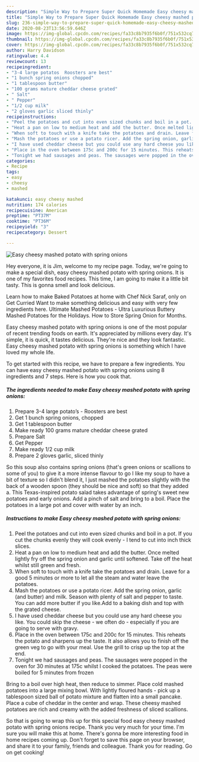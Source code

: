 ```yaml
---
description: "Simple Way to Prepare Super Quick Homemade Easy cheesy mashed potato with spring onions"
title: "Simple Way to Prepare Super Quick Homemade Easy cheesy mashed potato with spring onions"
slug: 236-simple-way-to-prepare-super-quick-homemade-easy-cheesy-mashed-potato-with-spring-onions
date: 2020-08-23T13:56:59.646Z
image: https://img-global.cpcdn.com/recipes/fa33c8b7935f6b0f/751x532cq70/easy-cheesy-mashed-potato-with-spring-onions-recipe-main-photo.jpg
thumbnail: https://img-global.cpcdn.com/recipes/fa33c8b7935f6b0f/751x532cq70/easy-cheesy-mashed-potato-with-spring-onions-recipe-main-photo.jpg
cover: https://img-global.cpcdn.com/recipes/fa33c8b7935f6b0f/751x532cq70/easy-cheesy-mashed-potato-with-spring-onions-recipe-main-photo.jpg
author: Harry Davidson
ratingvalue: 4.4
reviewcount: 13
recipeingredient:
- "3-4 large potatos  Roosters are best"
- "1 bunch spring onions chopped"
- "1 tablespoon butter"
- "100 grams mature cheddar cheese grated"
- " Salt"
- " Pepper"
- "1/2 cup milk"
- "2 gloves garlic sliced thinly"
recipeinstructions:
- "Peel the potatoes and cut into even sized chunks and boil in a pot. If you cut the chunks evenly they will cook evenly - I tend to cut into inch thick slices."
- "Heat a pan on low to medium heat and add the butter. Once melted lightly fry off the spring onion and garlic until softened. Take off the heat whilst still green and fresh."
- "When soft to touch with a knife take the potatoes and drain. Leave for a good 5 minutes or more to let all the steam and water leave the potatoes."
- "Mash the potatoes or use a potato ricer. Add the spring onion, garlic (and butter) and milk. Season with plenty of salt and pepper to taste. You can add more butter if you like.Add to a baking dish and top with the grated cheese."
- "I have used cheddar cheese but you could use any hard cheese you like. You could skip the cheese - we often do - especially if you are going to serve with gravy."
- "Place in the oven between 175c and 200c for 15 minutes. This reheats the potato and sharpens up the taste. It also allows you to finish off the green veg to go with your meal. Use the grill to crisp up the top at the end."
- "Tonight we had sausages and peas. The sausages were popped in the oven for 30 minutes at 175c whilst I cooked the potatoes. The peas were boiled for 5 minutes from frozen"
categories:
- Recipe
tags:
- easy
- cheesy
- mashed

katakunci: easy cheesy mashed 
nutrition: 174 calories
recipecuisine: American
preptime: "PT37M"
cooktime: "PT36M"
recipeyield: "3"
recipecategory: Dessert

---
```



![Easy cheesy mashed potato with spring onions](https://img-global.cpcdn.com/recipes/fa33c8b7935f6b0f/751x532cq70/easy-cheesy-mashed-potato-with-spring-onions-recipe-main-photo.jpg)

Hey everyone, it is Jim, welcome to my recipe page. Today, we're going to make a special dish, easy cheesy mashed potato with spring onions. It is one of my favorites food recipes. This time, I am going to make it a little bit tasty. This is gonna smell and look delicious.

Learn how to make Baked Potatoes at home with Chef Nick Saraf, only on Get Curried Want to make something delicious and easy with very few ingredients here. Ultimate Mashed Potatoes - Ultra Luxurious Buttery Mashed Potatoes for the Holidays. How to Store Spring Onion for Months.

Easy cheesy mashed potato with spring onions is one of the most popular of recent trending foods on earth. It's appreciated by millions every day. It's simple, it is quick, it tastes delicious. They're nice and they look fantastic. Easy cheesy mashed potato with spring onions is something which I have loved my whole life.


To get started with this recipe, we have to prepare a few ingredients. You can have easy cheesy mashed potato with spring onions using 8 ingredients and 7 steps. Here is how you cook that.

<!--inarticleads1-->

##### The ingredients needed to make Easy cheesy mashed potato with spring onions:

1. Prepare 3-4 large potato’s - Roosters are best
1. Get 1 bunch spring onions, chopped
1. Get 1 tablespoon butter
1. Make ready 100 grams mature cheddar cheese grated
1. Prepare  Salt
1. Get  Pepper
1. Make ready 1/2 cup milk
1. Prepare 2 gloves garlic, sliced thinly


So this soup also contains spring onions (that&#39;s green onions or scallions to some of you) to give it a more intense flavour to go I like my soup to have a bit of texture so I didn&#39;t blend it, I just mashed the potatoes slightly with the back of a wooden spoon (they should be nice and soft) so that they added a. This Texas-inspired potato salad takes advantage of spring&#39;s sweet new potatoes and early onions. Add a pinch of salt and bring to a boil. Place the potatoes in a large pot and cover with water by an inch. 

<!--inarticleads2-->

##### Instructions to make Easy cheesy mashed potato with spring onions:

1. Peel the potatoes and cut into even sized chunks and boil in a pot. If you cut the chunks evenly they will cook evenly - I tend to cut into inch thick slices.
1. Heat a pan on low to medium heat and add the butter. Once melted lightly fry off the spring onion and garlic until softened. Take off the heat whilst still green and fresh.
1. When soft to touch with a knife take the potatoes and drain. Leave for a good 5 minutes or more to let all the steam and water leave the potatoes.
1. Mash the potatoes or use a potato ricer. Add the spring onion, garlic (and butter) and milk. Season with plenty of salt and pepper to taste. You can add more butter if you like.Add to a baking dish and top with the grated cheese.
1. I have used cheddar cheese but you could use any hard cheese you like. You could skip the cheese - we often do - especially if you are going to serve with gravy.
1. Place in the oven between 175c and 200c for 15 minutes. This reheats the potato and sharpens up the taste. It also allows you to finish off the green veg to go with your meal. Use the grill to crisp up the top at the end.
1. Tonight we had sausages and peas. The sausages were popped in the oven for 30 minutes at 175c whilst I cooked the potatoes. The peas were boiled for 5 minutes from frozen


Bring to a boil over high heat, then reduce to simmer. Place cold mashed potatoes into a large mixing bowl. With lightly floured hands - pick up a tablespoon sized ball of potato mixture and flatten into a small pancake. Place a cube of cheddar in the center and wrap. These cheesy mashed potatoes are rich and creamy with the added freshness of sliced scallions. 

So that is going to wrap this up for this special food easy cheesy mashed potato with spring onions recipe. Thank you very much for your time. I'm sure you will make this at home. There's gonna be more interesting food in home recipes coming up. Don't forget to save this page on your browser, and share it to your family, friends and colleague. Thank you for reading. Go on get cooking!
